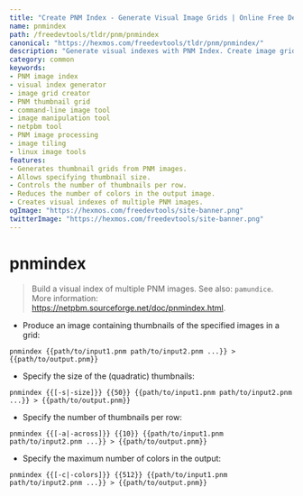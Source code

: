 ```yaml
---
title: "Create PNM Index - Generate Visual Image Grids | Online Free DevTools by Hexmos"
name: pnmindex
path: /freedevtools/tldr/pnm/pnmindex
canonical: "https://hexmos.com/freedevtools/tldr/pnm/pnmindex/"
description: "Generate visual indexes with PNM Index. Create image grids from PNM files using command line options. Free online tool, no registration required."
category: common
keywords:
- PNM image index
- visual index generator
- image grid creator
- PNM thumbnail grid
- command-line image tool
- image manipulation tool
- netpbm tool
- PNM image processing
- image tiling
- linux image tools
features:
- Generates thumbnail grids from PNM images.
- Allows specifying thumbnail size.
- Controls the number of thumbnails per row.
- Reduces the number of colors in the output image.
- Creates visual indexes of multiple PNM images.
ogImage: "https://hexmos.com/freedevtools/site-banner.png"
twitterImage: "https://hexmos.com/freedevtools/site-banner.png"
---
```


# pnmindex

> Build a visual index of multiple PNM images.
> See also: `pamundice`.
> More information: <https://netpbm.sourceforge.net/doc/pnmindex.html>.

- Produce an image containing thumbnails of the specified images in a grid:

`pnmindex {{path/to/input1.pnm path/to/input2.pnm ...}} > {{path/to/output.pnm}}`

- Specify the size of the (quadratic) thumbnails:

`pnmindex {{[-s|-size]}} {{50}} {{path/to/input1.pnm path/to/input2.pnm ...}} > {{path/to/output.pnm}}`

- Specify the number of thumbnails per row:

`pnmindex {{[-a|-across]}} {{10}} {{path/to/input1.pnm path/to/input2.pnm ...}} > {{path/to/output.pnm}}`

- Specify the maximum number of colors in the output:

`pnmindex {{[-c|-colors]}} {{512}} {{path/to/input1.pnm path/to/input2.pnm ...}} > {{path/to/output.pnm}}`
